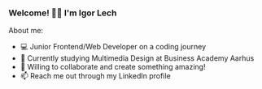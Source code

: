 ### Welcome! 👋😃 I'm Igor Lech

About me:
- 💻 Junior Frontend/Web Developer on a coding journey
- 🧠 Currently studying Multimedia Design at Business Academy Aarhus
- 🌱 Willing to collaborate and create something amazing!
- 📫 Reach me out through my LinkedIn profile
